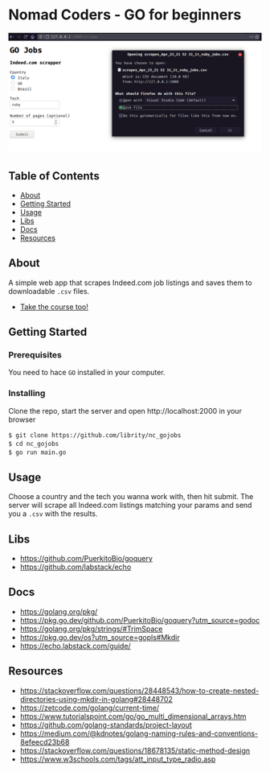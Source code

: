# Nomad Coders - GO for beginners

<p align="center">
    <img src=".github/home.png" />
</p>

## Table of Contents

- [About](#about)
- [Getting Started](#getting_started)
- [Usage](#usage)
- [Libs](#libs)
- [Docs](#docs)
- [Resources](#resources)

## About <a name = "about"></a>

A simple web app that scrapes Indeed.com job listings
and saves them to downloadable `.csv` files.

- [Take the course too!](https://nomadcoders.co/go-for-beginners/lobby)

## Getting Started <a name = "getting_started"></a>

### Prerequisites

You need to hace `GO` installed in your computer.

### Installing

Clone the repo, start the server and open http://localhost:2000 in your browser

```bash
$ git clone https://github.com/librity/nc_gojobs
$ cd nc_gojobs
$ go run main.go
```

## Usage <a name = "usage"></a>

Choose a country and the tech you wanna work with, then hit submit.
The server will scrape all Indeed.com listings matching your params
and send you a `.csv` with the results.

## Libs <a name = "libs"></a>

- https://github.com/PuerkitoBio/goquery
- https://github.com/labstack/echo

## Docs <a name = "docs"></a>

- https://golang.org/pkg/
- https://pkg.go.dev/github.com/PuerkitoBio/goquery?utm_source=godoc
- https://golang.org/pkg/strings/#TrimSpace
- https://pkg.go.dev/os?utm_source=gopls#Mkdir
- https://echo.labstack.com/guide/

## Resources <a name = "resources"></a>

- https://stackoverflow.com/questions/28448543/how-to-create-nested-directories-using-mkdir-in-golang#28448702
- https://zetcode.com/golang/current-time/
- https://www.tutorialspoint.com/go/go_multi_dimensional_arrays.htm
- https://github.com/golang-standards/project-layout
- https://medium.com/@kdnotes/golang-naming-rules-and-conventions-8efeecd23b68
- https://stackoverflow.com/questions/18678135/static-method-design
- https://www.w3schools.com/tags/att_input_type_radio.asp
